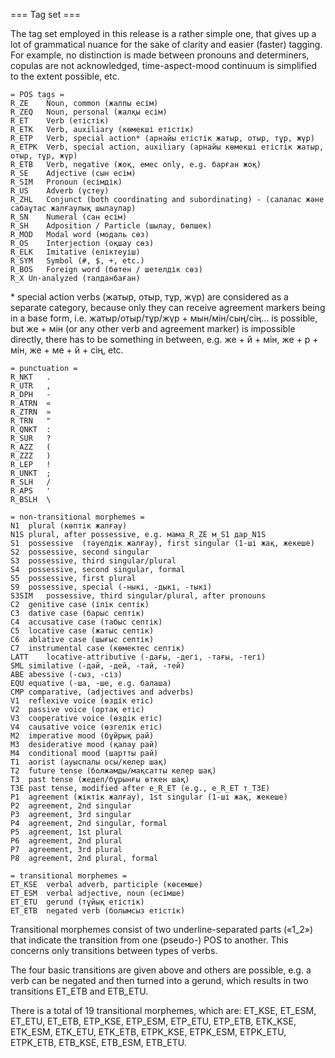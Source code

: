 === Tag set ===

The tag set employed in this release is a rather simple one, that gives up a lot of grammatical nuance for the sake of clarity and easier (faster) tagging. For example, no distinction is made between pronouns and determiners, copulas are not acknowledged, time-aspect-mood continuum is simplified to the extent possible, etc.

```
= POS tags =
R_ZE	Noun, common (жалпы есім)
R_ZEQ	Noun, personal (жалқы есім)
R_ET	Verb (етістік)
R_ETK	Verb, auxiliary (көмекші етістік)
R_ETP	Verb, special action* (арнайы етістік жатыр, отыр, тұр, жүр)
R_ETPK	Verb, special action, auxiliary (арнайы көмекші етістік жатыр, отыр, тұр, жүр)
R_ETB	Verb, negative (жоқ, емес only, e.g. барған жоқ)
R_SE	Adjective (сын есім)
R_SIM	Pronoun (есімдік)
R_US	Adverb (үстеу)
R_ZHL	Conjunct (both coordinating and subordinating) - (салалас және сабаұтас жалғаулық шылаулар)
R_SN	Numeral (сан есім)
R_SH	Adposition / Particle (шылау, бөлшек)
R_MOD	Modal word (модаль сөз)
R_OS	Interjection (оқшау сөз)
R_ELK	Imitative (еліктеуіш)
R_SYM	Symbol (#, $, +, etc.)
R_BOS	Foreign word (бөтен / шетелдік сөз)
R_X	Un-analyzed (талданбаған)
```
\* special action verbs (жатыр, отыр, тұр, жүр) are considered as a separate category, because only they can receive agreement markers being in a base form, i.e. жатыр/отыр/тұр/жүр + мын/мін/сың/сің... is possible, but же + мін (or any other verb and agreement marker) is impossible directly, there has to be something in between, e.g. же + й + мін, же + р + мін, же + ме + й + сің, etc.


```
= punctuation =
R_NKT	.
R_UTR	,
R_DPH	-
R_ATRN	«
R_ZTRN	»
R_TRN	"
R_QNKT	:
R_SUR	?
R_AZZ	(
R_ZZZ	)
R_LEP	!
R_UNKT	;
R_SLH	/
R_APS	'
R_BSLH	\
```

```
= non-transitional morphemes =
N1	plural (көптік жалғау)
N1S	plural, after possessive, e.g. мама_R_ZE м_S1 дар_N1S
S1	possessive  (тәуелдік жалғау), first singular (1-ші жақ, жекеше)
S2	possessive, second singular
S3	possessive, third singular/plural
S4	possessive, second singular, formal
S5	possessive, first plural
S9	possessive, special (-ныкі, -дыкі, -тыкі)
S3SIM	possessive, third singular/plural, after pronouns
C2	genitive case (ілік септік)
C3	dative case (барыс септік)
C4	accusative case (табыс септік)
C5	locative case (жатыс септік)
C6	ablative case (шығыс септік)
C7	instrumental case (көмектес септік)
LATT	locative-attributive (-дағы, -дегі, -тағы, -тегі)
SML	similative (-дай, -дей, -тай, -тей)
ABE	abessive (-сыз, -сіз)
EQU	equative (-ша, -ше, e.g. балаша)
CMP	comparative, (adjectives and adverbs)
V1	reflexive voice (өздік етіс)
V2	passive voice (ортақ етіс)
V3	cooperative voice (өздік етіс)
V4	causative voice (өзгелік етіс)
M2	imperative mood (бұйрық рай)
M3	desiderative mood (қалау рай)
M4	conditional mood (шартты рай)
T1	aorist (ауыспалы осы/келер шақ)
T2	future tense (болжамды/мақсатты келер шақ)
T3	past tense (жедел/бұрынғы өткен шақ)
T3E	past tense, modified after е_R_ET (e.g., е_R_ET т_T3E)
P1	agreement (жіктік жалғау), 1st singular (1-ші жақ, жекеше)
P2	agreement, 2nd singular
P3	agreement, 3rd singular
P4	agreement, 2nd singular, formal
P5	agreement, 1st plural
P6	agreement, 2nd plural
P7	agreement, 3rd plural
P8	agreement, 2nd plural, formal
```

```
= transitional morphemes =
ET_KSE	verbal adverb, participle (көсемше)
ET_ESM	verbal adjective, noun (есімше)
ET_ETU	gerund (тұйық етістік)
ET_ETB	negated verb (болымсыз етістік)
```

Transitional morphemes consist of two underline-separated parts («1_2») that indicate the transition from one (pseudo-) POS to another.
This concerns only transitions between types of verbs.

The four basic transitions are given above and others are possible, e.g. a verb can be negated and then turned into a gerund, which results in two transitions ET_ETB and ETB_ETU.

There is a total of 19 transitional morphemes, which are: ET_KSE, ET_ESM, ET_ETU, ET_ETB, ETP_KSE, ETP_ESM, ETP_ETU, ETP_ETB, ETK_KSE, ETK_ESM, ETK_ETU, ETK_ETB, ETPK_KSE, ETPK_ESM, ETPK_ETU, ETPK_ETB, ETB_KSE, ETB_ESM, ETB_ETU.
